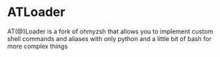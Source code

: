 # ATLoader
AT(@)Loader is a fork of ohmyzsh that allows you to implement custom shell commands and aliases with only python and a little bit of bash for more complex things
<br>
<br>
<br>

